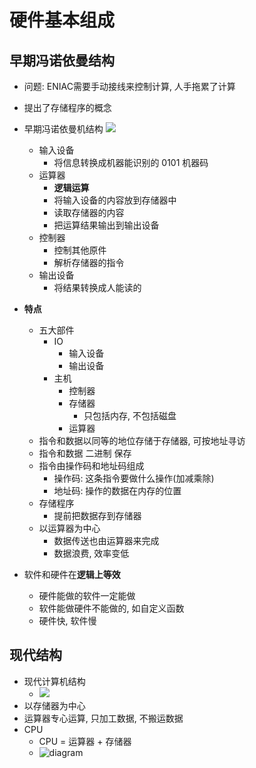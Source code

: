 # 硬件基本组成

## 早期冯诺依曼结构

- 问题: ENIAC需要手动接线来控制计算, 人手拖累了计算
- 提出了存储程序的概念
- 早期冯诺依曼机结构
	![](https://pic-1257412153.cos.ap-nanjing.myqcloud.com/images/images/2023/03/31/20230331204745-0b22f0.png)
	- 输入设备
		- 将信息转换成机器能识别的 0101 机器码
	- 运算器
		- **逻辑运算**
		- 将输入设备的内容放到存储器中
		- 读取存储器的内容
		- 把运算结果输出到输出设备
	- 控制器
		- 控制其他原件
		- 解析存储器的指令
	- 输出设备
		- 将结果转换成人能读的

- **特点**
	- 五大部件
		- IO
			- 输入设备
			- 输出设备
		- 主机
			- 控制器
			- 存储器
				- 只包括内存, 不包括磁盘
			- 运算器
	- 指令和数据以同等的地位存储于存储器, 可按地址寻访
	- 指令和数据 二进制 保存
	- 指令由操作码和地址码组成
		- 操作码: 这条指令要做什么操作(加减乘除)
		- 地址码: 操作的数据在内存的位置
	- 存储程序
		- 提前把数据存到存储器
	- 以运算器为中心
		- 数据传送也由运算器来完成
		- 数据浪费, 效率变低

- 软件和硬件在**逻辑上等效**
	- 硬件能做的软件一定能做
	- 软件能做硬件不能做的, 如自定义函数
	- 硬件快, 软件慢

## 现代结构

- 现代计算机结构
	- ![](https://pic-1257412153.cos.ap-nanjing.myqcloud.com/images/images/2023/03/31/20230331205733-9ea1ce.png)
- 以存储器为中心
- 运算器专心运算, 只加工数据, 不搬运数据
- CPU
	- CPU = 运算器 + 存储器
	- ![diagram](https://pic-1257412153.cos.ap-nanjing.myqcloud.com/images/images/2023/03/31/20230331205904-c25ebc.png)



